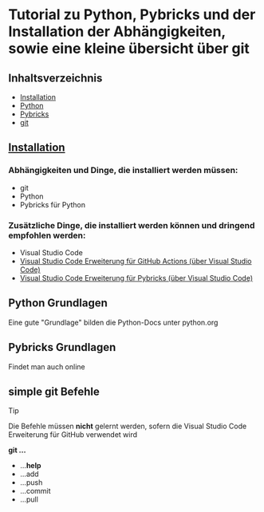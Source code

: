 # Tutorial zu Python, Pybricks und der Installation der Abhängigkeiten, sowie eine kleine übersicht über git

## Inhaltsverzeichnis
- [Installation](#installation)
- [Python](#python-grundlagen)
- [Pybricks](#pybricks-grundlagen)
- [git](#simple-git-Befehle)

## [Installation](./Installation/Setup.md)
### Abhängigkeiten und Dinge, die installiert werden müssen:
- git
- Python
- Pybricks für Python

### Zusätzliche Dinge, die installiert werden können und dringend empfohlen werden:
- Visual Studio Code
- [Visual Studio Code Erweiterung für GitHub Actions (über Visual Studio Code)](https://marketplace.visualstudio.com/items?itemName=GitHub.vscode-github-actions)
- [Visual Studio Code Erweiterung für Pybricks (über Visual Studio Code)](https://marketplace.visualstudio.com/items?itemName=dusongpei.pybricks) 

## Python Grundlagen
Eine gute "Grundlage" bilden die Python-Docs unter python.org

## Pybricks Grundlagen
Findet man auch online

## simple git Befehle
> [!TIP]
> Die Befehle müssen **nicht** gelernt werden, sofern die Visual Studio Code Erweiterung für GitHub verwendet wird

**git ...**
- ...**help**
- ...add
- ...push
- ...commit
- ...pull